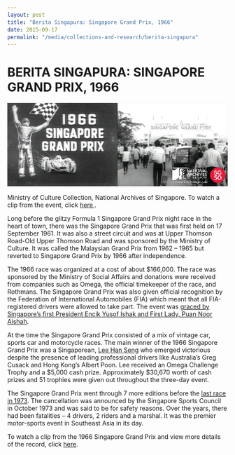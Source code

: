 ```yaml
---
layout: post
title: "Berita Singapura: Singapore Grand Prix, 1966"
date: 2015-09-17
permalink: "/media/collections-and-research/berita-singapura"
---
```


<iframe id="pxcelframe" src="//t.sharethis.com/a/t_.htm?ver=0.345.16984&amp;cid=c010#rnd=1577950625489&amp;cid=c010&amp;dmn=www.nas.gov.sg&amp;tt=t.dhj&amp;dhjLcy=59&amp;lbl=pxcel&amp;flbl=pxcel&amp;ll=d&amp;ver=0.345.16984&amp;ell=d&amp;cck=__stid&amp;pn=%2Fblogs%2Farchivistpick%2Fsingapore-grand-prix%2F&amp;qs=na&amp;rdn=www.nas.gov.sg&amp;rpn=%2Fblogs%2Farchivistpick%2F&amp;rqs=na&amp;cc=SG&amp;cont=AS&amp;ipaddr=" style="display: none;"></iframe>

# BERITA SINGAPURA: SINGAPORE GRAND PRIX, 1966

![Ministry of Culture Collection, National Archives of Singapore. To watch a clip from the event, click here .](../../../images/blogs/2015-09-17-L.jpg)

Ministry of Culture Collection, National Archives of Singapore. To watch a clip from the event, click [ here ](http://www.nas.gov.sg/archivesonline/audiovisual_records/record-details/457cf916-1164-11e3-83d5-0050568939ad).

Long before the glitzy Formula 1 Singapore Grand Prix night race in the heart of town, there was the Singapore Grand Prix that was first held on 17 September  1961. It was also a street circuit and was at Upper Thomson Road-Old Upper Thomson Road and was sponsored by the Ministry of Culture. It was called the Malaysian Grand Prix from 1962 – 1965 but reverted to Singapore Grand Prix by 1966 after independence.

The 1966 race was organized at a cost of about $166,000. The race was sponsored by the Ministry of Social Affairs and donations were received from companies such as Omega, the official timekeeper of the race, and Rothmans. The Singapore Grand Prix was also given official recognition by the Federation of International Automobiles (FIA) which meant that all FIA-registered drivers were allowed to take part. The event was [graced by Singapore’s first President Encik Yusof Ishak and First Lady, Puan Noor Aishah](http://www.nas.gov.sg/archivesonline/photographs/record-details/5a672f8a-1162-11e3-83d5-0050568939ad).

At the time the Singapore Grand Prix consisted of a mix of vintage car, sports car and motorcycle races. The main winner of the 1966 Singapore Grand Prix was a Singaporean, [Lee Han Seng](http://www.nas.gov.sg/archivesonline/photographs/record-details/c63a9b2f-1161-11e3-83d5-0050568939ad) who emerged victorious despite the presence of leading professional drivers like Australia’s Greg Cusack and Hong Kong’s Albert Poon. Lee received an Omega Challenge Trophy and a $5,000 cash prize. Approximately $30,670 worth of cash prizes and 51 trophies were given out throughout the three-day event.

The Singapore Grand Prix went through 7 more editions before the [last race in 1973](http://www.nas.gov.sg/archivesonline/photographs/record-details/5bbfa45c-1162-11e3-83d5-0050568939ad). The cancellation was announced by the Singapore Sports Council in October 1973 and was said to be for safety reasons. Over the years, there had been fatalities – 4 drivers, 2 riders and a marshal. It was the premier motor-sports event in Southeast Asia in its day.

To watch a clip from the 1966 Singapore Grand Prix and view more details of the record, click [here](http://www.nas.gov.sg/archivesonline/audiovisual_records/record-details/457cf916-1164-11e3-83d5-0050568939ad).